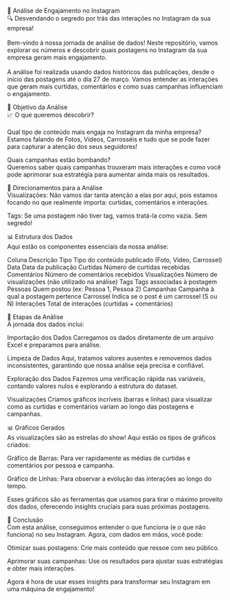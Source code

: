 📸 Análise de Engajamento no Instagram <br>
🔍 Desvendando o segredo por trás das interações no Instagram da sua empresa!<br><br>
Bem-vindo à nossa jornada de análise de dados! Neste repositório, vamos explorar os números e descobrir quais postagens no Instagram da sua empresa geram mais engajamento. <br><br>A análise foi realizada usando dados históricos das publicações, desde o início das postagens até o dia 27 de março. Vamos entender as interações que geram mais curtidas, comentários e como suas campanhas influenciam o engajamento.

🚀 Objetivo da Análise<br>
📈 O que queremos descobrir?<br><br>
Qual tipo de conteúdo mais engaja no Instagram da minha empresa?
Estamos falando de Fotos, Vídeos, Carrosséis e tudo que se pode fazer para capturar a atenção dos seus seguidores!

Quais campanhas estão bombando?<br>
Queremos saber quais campanhas trouxeram mais interações e como você pode aprimorar sua estratégia para aumentar ainda mais os resultados.

🧐 Direcionamentos para a Análise<br>
Visualizações: Não vamos dar tanta atenção a elas por aqui, pois estamos focando no que realmente importa: curtidas, comentários e interações.

Tags: Se uma postagem não tiver tag, vamos tratá-la como vazia. Sem segredo!

📊 Estrutura dos Dados<br>
Aqui estão os componentes essenciais da nossa análise:

Coluna	Descrição
Tipo	Tipo do conteúdo publicado (Foto, Vídeo, Carrossel)
Data	Data da publicação
Curtidas	Número de curtidas recebidas
Comentários	Número de comentários recebidos
Visualizações	Número de visualizações (não utilizado na análise)
Tags	Tags associadas à postagem
Pessoas	Quem postou (ex: Pessoa 1, Pessoa 2)
Campanhas	Campanha à qual a postagem pertence
Carrossel	Indica se o post é um carrossel (S ou N)
Interações	Total de interações (curtidas + comentários)

🧹 Etapas da Análise<br>
A jornada dos dados inclui:

Importação dos Dados
Carregamos os dados diretamente de um arquivo Excel e preparamos para análise.

Limpeza de Dados
Aqui, tratamos valores ausentes e removemos dados inconsistentes, garantindo que nossa análise seja precisa e confiável.

Exploração dos Dados
Fazemos uma verificação rápida nas variáveis, contando valores nulos e explorando a estrutura do dataset.

Visualizações
Criamos gráficos incríveis (barras e linhas) para visualizar como as curtidas e comentários variam ao longo das postagens e campanhas.

📊 Gráficos Gerados<br>
As visualizações são as estrelas do show! Aqui estão os tipos de gráficos criados:

Gráfico de Barras: Para ver rapidamente as médias de curtidas e comentários por pessoa e campanha.


Gráfico de Linhas: Para observar a evolução das interações ao longo do tempo.


Esses gráficos são as ferramentas que usamos para tirar o máximo proveito dos dados, oferecendo insights cruciais para suas próximas postagens.

🔮 Conclusão<br>
Com esta análise, conseguimos entender o que funciona (e o que não funciona) no seu Instagram. Agora, com dados em mãos, você pode:

Otimizar suas postagens: Crie mais conteúdo que ressoe com seu público.

Aprimorar suas campanhas: Use os resultados para ajustar suas estratégias e obter mais interações.

Agora é hora de usar esses insights para transformar seu Instagram em uma máquina de engajamento!

